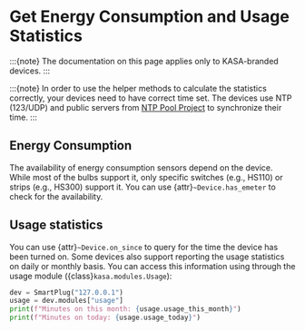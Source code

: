 
# Get Energy Consumption and Usage Statistics

:::{note}
The documentation on this page applies only to KASA-branded devices.
:::

:::{note}
In order to use the helper methods to calculate the statistics correctly, your devices need to have correct time set.
The devices use NTP (123/UDP) and public servers from [NTP Pool Project](https://www.ntppool.org/) to synchronize their time.
:::

## Energy Consumption

The availability of energy consumption sensors depend on the device.
While most of the bulbs support it, only specific switches (e.g., HS110) or strips (e.g., HS300) support it.
You can use {attr}`~Device.has_emeter` to check for the availability.


## Usage statistics

You can use {attr}`~Device.on_since` to query for the time the device has been turned on.
Some devices also support reporting the usage statistics on daily or monthly basis.
You can access this information using through the usage module ({class}`kasa.modules.Usage`):

```py
dev = SmartPlug("127.0.0.1")
usage = dev.modules["usage"]
print(f"Minutes on this month: {usage.usage_this_month}")
print(f"Minutes on today: {usage.usage_today}")
```
